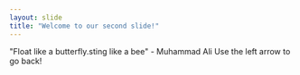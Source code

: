 ```yaml
---
layout: slide
title: "Welcome to our second slide!"
---
```

"Float like a butterfly.sting like a bee" - Muhammad Ali
Use the left arrow to go back!
